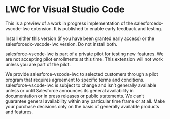 # LWC for Visual Studio Code

This is a preview of a work in progress implementation of the salesforcedx-vscode-lwc extension. It is published to enable early feedback and testing.

Install either this version (if you have been granted early access) or the salesforcedx-vscode-lwc version. Do not install both.

salesforce-vscode-lwc is part of a private pilot for testing new features. We are not accepting pilot enrollments at this time. This extension will not work unless you are part of the pilot.

We provide salesforce-vscode-lwc to selected customers through a pilot program that requires agreement to specific terms and conditions. salesforce-vscode-lwc is subject to change and isn’t generally available unless or until Salesforce announces its general availability in documentation or in press releases or public statements. We can’t guarantee general availability within any particular time frame or at all. Make your purchase decisions only on the basis of generally available products and features.
